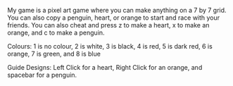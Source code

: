My game is a pixel art game where you can make anything on a 7 by 7 grid. You can also copy a penguin, heart, or orange to start and race with your friends. You can also cheat and press z to make a heart, x to make an orange, and c to make a penguin.

Colours: 1 is no colour, 2 is white, 3 is black, 4 is red, 5 is dark red, 6 is orange, 7 is green, and 8 is blue

Guide Designs: Left Click for a heart, Right Click for an orange, and spacebar for a penguin.

